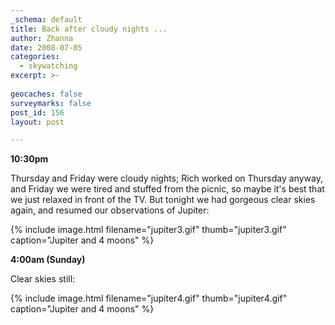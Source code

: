 ```yaml
---
_schema: default
title: Back after cloudy nights ...
author: Zhanna
date: 2008-07-05
categories:
  - skywatching  
excerpt: >- 
  
geocaches: false
surveymarks: false
post_id: 156
layout: post

---
```


**10:30pm**

Thursday and Friday were cloudy nights; Rich worked on Thursday anyway, and Friday we were tired and stuffed from the picnic, so maybe it's best that we just relaxed in front of the TV.  But tonight we had gorgeous clear skies again, and resumed our observations of Jupiter:

{% include image.html filename="jupiter3.gif" thumb="jupiter3.gif" caption="Jupiter and 4 moons" %}

**4:00am (Sunday)**

Clear skies still:

{% include image.html filename="jupiter4.gif" thumb="jupiter4.gif" caption="Jupiter and 4 moons" %}

